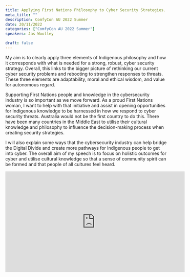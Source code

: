```yaml
---
title: Applying First Nations Philosophy to Cyber Security Strategies.
meta_title: ""
description: ComfyCon AU 2022 Summer
date: 20/11/2022
categories: ["ComfyCon AU 2022 Summer"]
speakers: Jas Woolley

draft: false
---
```

My aim is to clearly apply three elements of Indigenous philosophy and how it corresponds with what is needed for a strong, robust, cyber security strategy. Overall, this links to the bigger picture of rethinking our current cyber security problems and rebooting to strengthen responses to threats. These three elements are adaptability, moral and ethical wisdom, and value for autonomous regard.

Supporting First Nations people and knowledge in the cybersecurity industry is so important as we move forward. As a proud First Nations woman, I want to help with that initiative and assist in opening opportunities for Indigenous knowledge to be harnessed in how we respond to cyber security threats. Australia would not be the first country to do this. There have been many countries in the Middle East to utilise their cultural knowledge and philosophy to influence the decision-making process when creating security strategies.

I will also explain some ways that the cybersecurity industry can help bridge the Digital Divide and create more pathways for Indigenous people to get into cyber. The overall aim of my speech is to focus on holistic outcomes for cyber and utilise cultural knowledge so that a sense of community spirit can be formed and that people of all cultures feel heard.

<iframe width="560" height="315" src="https://youtu.be/r_Rf43o8koo?si=LCN19CtrEgF_gg15" title="YouTube video player" frameborder="0" allow="accelerometer; autoplay; clipboard-write; encrypted-media; gyroscope; picture-in-picture; web-share" allowfullscreen></iframe>